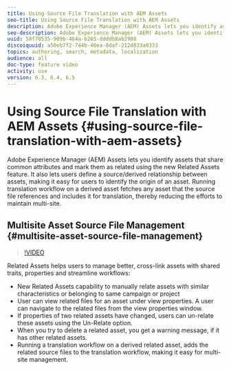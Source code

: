 ```yaml
---
title: Using Source File Translation with AEM Assets
seo-title: Using Source File Translation with AEM Assets
description: Adobe Experience Manager (AEM) Assets lets you identify assets that share common attributes and mark them as related using the new Related Assets feature. It also lets users define a source/derived relationship between assets, making it easy for users to identify the origin of an asset. Running translation workflow on a derived asset fetches any asset that the source file references and includes it for translation, thereby reducing the efforts to maintain multi-site.
seo-description: Adobe Experience Manager (AEM) Assets lets you identify assets that share common attributes and mark them as related using the new Related Assets feature. It also lets users define a source/derived relationship between assets, making it easy for users to identify the origin of an asset. Running translation workflow on a derived asset fetches any asset that the source file references and includes it for translation, thereby reducing the efforts to maintain multi-site.
uuid: 58f70535-909b-464a-b265-ddddb8ab2908
discoiquuid: a50eb7f2-744b-46ea-8daf-212d833a0333
topics: authoring, search, metadata, localization
audience: all
doc-type: feature video
activity: use
version: 6.3, 6.4, 6.5
---
```


# Using Source File Translation with AEM Assets {#using-source-file-translation-with-aem-assets}

Adobe Experience Manager (AEM) Assets lets you identify assets that share common attributes and mark them as related using the new Related Assets feature. It also lets users define a source/derived relationship between assets, making it easy for users to identify the origin of an asset. Running translation workflow on a derived asset fetches any asset that the source file references and includes it for translation, thereby reducing the efforts to maintain multi-site.

## Multisite Asset Source File Management {#multisite-asset-source-file-management}

>[!VIDEO](https://video.tv.adobe.com/v/18331/?quality=9&learn=on)

Related Assets helps users to manage better, cross-link assets with shared traits, properties and streamline workflows:

* New Related Assets capability to manually relate assets with similar characteristics or belonging to same campaign or project
* User can view related files for an asset under view properties. A user can navigate to the related files from the view properties window.
* If properties of two related assets have changed, users can un-relate these assets using the Un-Relate option.
* When you try to delete a related asset, you get a warning message, if it has other related assets.
* Running a translation workflow on a derived related asset, adds the related source files to the translation workflow, making it easy for multi-site management.